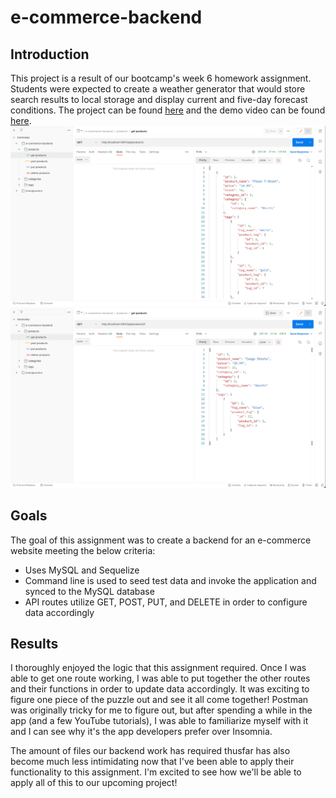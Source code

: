 # e-commerce-backend

## Introduction
This project is a result of our bootcamp's week 6 homework assignment. Students were expected to create a weather generator that would store search results to local storage and display current and five-day forecast conditions. The project can be found [here](https://github.com/graycodesnu/e-commerce-backend) and the demo video can be found [here]().
![screenshot](./Develop/assets/getall.png) ![screenshot](Develop/assets/getbyid.png)

## Goals 
The goal of this assignment was to create a backend for an e-commerce website meeting the below criteria:

+ Uses MySQL and Sequelize
+ Command line is used to seed test data and invoke the application and synced to the MySQL database
+ API routes utilize GET, POST, PUT, and DELETE in order to configure data accordingly

## Results 
I thoroughly enjoyed the logic that this assignment required. Once I was able to get one route working, I was able to put together the other routes and their functions in order to update data accordingly. It was exciting to figure one piece of the puzzle out and see it all come together! Postman was originally tricky for me to figure out, but after spending a while in the app (and a few YouTube tutorials), I was able to familiarize myself with it and I can see why it's the app developers prefer over Insomnia.

The amount of files our backend work has required thusfar has also become much less intimidating now that I've been able to apply their functionality to this assignment. I'm excited to see how we'll be able to apply all of this to our upcoming project! 